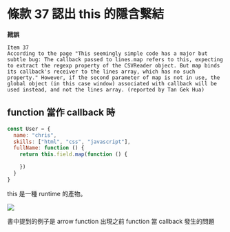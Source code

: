 # 條款 37 認出 this 的隱含繫結

**戡誤**

    Item 37
    According to the page "This seemingly simple code has a major but subtle bug: The callback passed to lines.map refers to this, expecting to extract the regexp property of the CSVReader object. But map binds its callback's receiver to the lines array, which has no such property." However, if the second parameter of map is not in use, the global object (in this case window) associated with callback will be used instead, and not the lines array. (reported by Tan Gek Hua)

## function 當作 callback 時

```javascript
const User = {
  name: "chris",
  skills: ["html", "css", "javascript"],
  fullName: function () {
    return this.field.map(function () {

    })
  }
}
```

this 是一種 runtime 的產物。

![](https://i.imgur.com/wHNKgfN.png)

書中提到的例子是 arrow function 出現之前 function 當 callback 發生的問題

